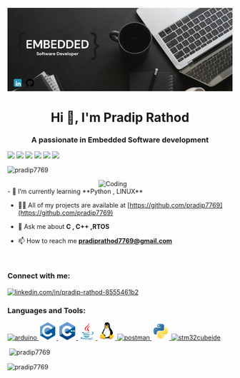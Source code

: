   ![Embedded Devloper ](https://github.com/pradip7769/Private/blob/main/WhatsApp%20Image%202025-03-30%20at%2017.32.22_2ba42e35.jpg)

<h1 align="center">Hi 👋, I'm Pradip Rathod</h1>
<h3 align="center">A passionate in Embedded Software development</h3>

![](https://img.shields.io/github/stars/pandao/editor.md.svg) ![](https://img.shields.io/github/forks/pandao/editor.md.svg) ![](https://img.shields.io/github/tag/pandao/editor.md.svg) ![](https://img.shields.io/github/release/pandao/editor.md.svg) ![](https://img.shields.io/github/issues/pandao/editor.md.svg) ![](https://img.shields.io/bower/v/editor.md.svg)

<p align="left"> <img src="https://komarev.com/ghpvc/?username=pradip7769&label=Profile%20views&color=0e75b6&style=flat" alt="pradip7769" /> </p>

<img align="right" alt="Coding" width="300" src="https://cdn.dribbble.com/users/1162077/screenshots/3848914/programmer.gif">
<br>
- 🌱 I’m currently learning **Python , LINUX**

- 👨‍💻 All of my projects are available at [https://github.com/pradip7769](https://github.com/pradip7769)

- 💬 Ask me about ****C , C++ ,RTOS****

- 📫 How to reach me **pradiprathod7769@gmail.com**
<br>

<h3 align="left">Connect with me:</h3>
<p align="left">
<a href="https://linkedin.com/in/linkedin.com/in/pradip-rathod-8555461b2" target="blank"><img align="center" src="https://raw.githubusercontent.com/rahuldkjain/github-profile-readme-generator/master/src/images/icons/Social/linked-in-alt.svg" alt="linkedin.com/in/pradip-rathod-8555461b2" height="30" width="40" /></a>
</p>

<h3 align="left">Languages and Tools:</h3>
<p align="left"> <a href="https://www.arduino.cc/" target="_blank" rel="noreferrer"> <img src="https://cdn.worldvectorlogo.com/logos/arduino-1.svg" alt="arduino" width="40" height="40"/> </a> <a href="https://www.cprogramming.com/" target="_blank" rel="noreferrer"> <img src="https://raw.githubusercontent.com/devicons/devicon/master/icons/c/c-original.svg" alt="c" width="40" height="40"/> </a> <a href="https://www.w3schools.com/cpp/" target="_blank" rel="noreferrer"> <img src="https://raw.githubusercontent.com/devicons/devicon/master/icons/cplusplus/cplusplus-original.svg" alt="cplusplus" width="40" height="40"/> </a> <a href="https://www.java.com" target="_blank" rel="noreferrer"> <img src="https://raw.githubusercontent.com/devicons/devicon/master/icons/java/java-original.svg" alt="java" width="40" height="40"/> </a> <a href="https://www.linux.org/" target="_blank" rel="noreferrer"> <img src="https://raw.githubusercontent.com/devicons/devicon/master/icons/linux/linux-original.svg" alt="linux" width="40" height="40"/> </a> <a href="https://postman.com" target="_blank" rel="noreferrer"> <img src="https://www.vectorlogo.zone/logos/getpostman/getpostman-icon.svg" alt="postman" width="40" height="40"/> </a> <a href="https://www.python.org" target="_blank" rel="noreferrer"> <img src="https://raw.githubusercontent.com/devicons/devicon/master/icons/python/python-original.svg" alt="python" width="40" height="40"/> </a> <a href="https://www.st.com/en/development-tools/stm32cubeide.html" target="_blank" rel="noreferrer">
  <img src="https://upload.wikimedia.org/wikipedia/commons/thumb/0/0a/STM32CubeIDE_logo.svg/2560px-STM32CubeIDE_logo.svg.png" alt="stm32cubeide" width="40" height="40"/></a></p>

<p>&nbsp;<img align="center" src="https://github-readme-stats.vercel.app/api?username=pradip7769&show_icons=true&locale=en" alt="pradip7769" /></p>

<p><img align="center" src="https://github-readme-streak-stats.herokuapp.com/?user=pradip7769&" alt="pradip7769" /></p>
